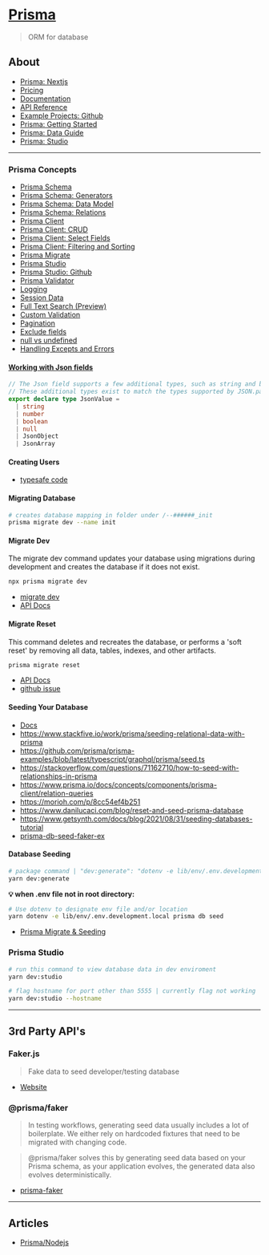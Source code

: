 # [Prisma](https://www.prisma.io)
> ORM for database

## About
- [Prisma: Nextjs](https://www.prisma.io/nextjs)
- [Pricing](https://www.prisma.io/pricing)
- [Documentation](https://www.prisma.io/docs/)
- [API Reference](https://www.prisma.io/docs/reference/api-reference/prisma-client-reference)
- [Example Projects: Github](https://github.com/prisma/prisma-examples)
- [Prisma: Getting Started](https://www.prisma.io/docs/getting-started)
- [Prisma: Data Guide](https://www.prisma.io/dataguide/)
- [Prisma: Studio](https://www.prisma.io/studio)

---

### Prisma Concepts
- [Prisma Schema](https://www.prisma.io/docs/concepts/components/prisma-schema)
- [Prisma Schema: Generators](https://www.prisma.io/docs/concepts/components/prisma-schema/generators)
- [Prisma Schema: Data Model](https://www.prisma.io/docs/concepts/components/prisma-schema/data-model)
- [Prisma Schema: Relations](https://www.prisma.io/docs/concepts/components/prisma-schema/relations)
- [Prisma Client](https://www.prisma.io/docs/concepts/components/prisma-client)
- [Prisma Client: CRUD](https://www.prisma.io/docs/concepts/components/prisma-client/crud)
- [Prisma Client: Select Fields](https://www.prisma.io/docs/concepts/components/prisma-client/select-fields)
- [Prisma Client: Filtering and Sorting](https://www.prisma.io/docs/concepts/components/prisma-client/filtering-and-sorting)
- [Prisma Migrate](https://www.prisma.io/docs/concepts/components/prisma-migrate)
- [Prisma Studio](https://www.prisma.io/docs/concepts/components/prisma-studio)
- [Prisma Studio: Github](https://github.com/prisma/studio)
- [Prisma Validator](https://www.prisma.io/docs/concepts/components/prisma-client/advanced-type-safety/prisma-validator)
- [Logging](https://www.prisma.io/docs/concepts/components/prisma-client/middleware/logging-middleware)
- [Session Data](https://www.prisma.io/docs/concepts/components/prisma-client/middleware/session-data-middleware)
- [Full Text Search (Preview)](https://www.prisma.io/docs/concepts/components/prisma-client/full-text-search)
- [Custom Validation](https://www.prisma.io/docs/concepts/components/prisma-client/custom-validation)
- [Pagination](https://www.prisma.io/docs/concepts/components/prisma-client/pagination)
- [Exclude fields](https://www.prisma.io/docs/concepts/components/prisma-client/excluding-fields)
- [null vs undefined](https://www.prisma.io/docs/concepts/components/prisma-client/null-and-undefined)
- [Handling Excepts and Errors](https://www.prisma.io/docs/concepts/components/prisma-client/handling-exceptions-and-errors)

#### [Working with Json fields](https://www.prisma.io/docs/concepts/components/prisma-client/working-with-fields/working-with-json-fields)
```ts
// The Json field supports a few additional types, such as string and boolean. 
// These additional types exist to match the types supported by JSON.parse():
export declare type JsonValue =
  | string
  | number
  | boolean
  | null
  | JsonObject
  | JsonArray
```

#### Creating Users
- [typesafe code](https://levelup.gitconnected.com/writing-type-safe-javascript-code-with-prisma-and-mysql-929a73930cba)

#### Migrating Database
```bash
# creates database mapping in folder under /--######_init 
prisma migrate dev --name init
```

#### Migrate Dev
The migrate dev command updates your database using migrations during development and creates the database if it does not exist.
```bash
npx prisma migrate dev
```
- [migrate dev](https://www.prisma.io/docs/guides/database/developing-with-prisma-**migrate**)
- [API Docs](https://www.prisma.io/docs/reference/api-reference/command-reference#migrate-dev)

#### Migrate Reset
This command deletes and recreates the database, or performs a 'soft reset' by removing all data, tables, indexes, and other artifacts.
```bash
prisma migrate reset
```
- [API Docs](https://www.prisma.io/docs/reference/api-reference/command-reference#migrate-reset)
- [github issue](https://github.com/prisma/prisma/discussions/9665)

#### Seeding Your Database
- [Docs](https://www.prisma.io/docs/guides/database/seed-database)
- https://www.stackfive.io/work/prisma/seeding-relational-data-with-prisma
- https://github.com/prisma/prisma-examples/blob/latest/typescript/graphql/prisma/seed.ts
- https://stackoverflow.com/questions/71162710/how-to-seed-with-relationships-in-prisma
- https://www.prisma.io/docs/concepts/components/prisma-client/relation-queries
- https://morioh.com/p/8cc54ef4b251
- https://www.danilucaci.com/blog/reset-and-seed-prisma-database
- https://www.getsynth.com/docs/blog/2021/08/31/seeding-databases-tutorial
- [prisma-db-seed-faker-ex](https://lewistyler.xyz/2022/02/04/prisma-db-seed-faker-example/)

#### Database Seeding
```bash
# package command | "dev:generate": "dotenv -e lib/env/.env.development.local npx prisma generate",
yarn dev:generate
```

**💡 when .env file not in root directory:**
```bash 
# Use dotenv to designate env file and/or location
yarn dotenv -e lib/env/.env.development.local prisma db seed  
```

- [Prisma Migrate & Seeding](https://www.prisma.io/docs/guides/database/seed-database#integrated-seeding-with-prisma-migrate)

### Prisma Studio
```bash
# run this command to view database data in dev enviroment
yarn dev:studio
```
```bash
# flag hostname for port other than 5555 | currently flag not working
yarn dev:studio --hostname
```

---

## 3rd Party API's

### Faker.js
> Fake data to seed developer/testing database

- [Website](https://fakerjs.dev/)

### @prisma/faker
>In testing workflows, generating seed data usually includes a lot of boilerplate. We either rely on hardcoded fixtures that need to be migrated with changing code.

>@prisma/faker solves this by generating seed data based on your Prisma schema, as your application evolves, the generated data also evolves deterministically.

- [prisma-faker](https://github.com/maticzav/prisma-faker)

---

## Articles

- [Prisma/Nodejs](https://www.digitalocean.com/community/tutorials/how-to-build-a-rest-api-with-prisma-and-postgresql)


